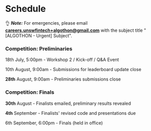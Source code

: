 # Schedule

👌 **_Note:_** For emergencies, please email **careers.unswfintech+algothon@gmail.com** with the subject title "[ALGOTHON - Urgent] Subject".

[//]: # (_Links will be updated as the Algothon progresses._)

[//]: # (### Pre-Competition)

[//]: # ()
[//]: # (23rd June, 5:00pm - Workshop 1 - Python Fundamentals for Algorithmic Trading)

[//]: # ()
[//]: # (30th June, 5:00pm - Workshop 2 - Algorithmic Trading Applications and Sample Strategies)

### Competition: Preliminaries

18th July, 5:00pm - Workshop 2 / Kick-off / Q&A Event

10th August, 9:00am - Submissions for leaderboard update close

**28th** August, 9:00am - Preliminaries submissions close

### Competition: Finals

**30th** August - Finalists emailed, preliminary results revealed

**4th** September - Finalists' revised code and presentations due

6th September, 6:00pm - Finals (held in office)
